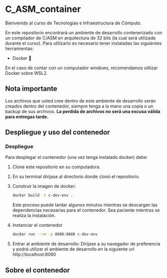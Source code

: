 # C_ASM_container

Bienvenido al curso de Tecnologías e Infraestructura de Cómputo.

En este repositorio encontrará un ambiente de desarrollo contenerizado con un compilador de C/ASM en arquitectura de 32 bits (la cual será utilizada durante el curso). Para utilizarlo es necesario tener instaladas las siguientes herramientas:

- Docker 🐳 

En el caso de contar con un computador windows, recomendamos utilizar Docker sobre WSL2. 

## Nota importante

Los archivos que usted cree dentro de este ambiente de desarrollo serán creados dentro del contenedor, siempre tenga a la mano una copia o un backup de sus archivos. **La perdida de archivos no será una excusa válida para entregas tarde.**

## Despliegue y uso del contenedor

### Despliegue

Para desplegar el contenedor (una vez tenga instalado docker) debe:

1. Clone este repositorio en su computadora.
2. En su terminal dirijase al directorio donde clonó el repositorio.
3. Construir la imagen de docker:

    ```bash
    docker build -t c-dev-env .
    ```

    Este proceso puede tardar algunos minutos mientras se descargan las dependencias necesarias para el contenedor. Sea paciente mientras se realiza la instalación.

4. Instanciar el contenedor

    ```bash
    docker run --rm -p 8080:8080 c-dev-env
    ```

5. Entrar al ambiente de desarrollo: Dirijase a su navegador de preferencia y podrá utilizar el ambiente de desarrollo en la siguiente url http://localhost:8080

## Sobre el contenedor
